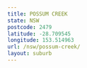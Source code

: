 ```yaml
---
title: POSSUM CREEK
state: NSW
postcode: 2479
latitude: -28.709545
longitude: 153.514963
url: /nsw/possum-creek/
layout: suburb
---
```

